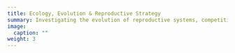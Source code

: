 ```yaml
---
title: Ecology, Evolution & Reproductive Strategy
summary: Investigating the evolution of reproductive systems, competition, and ecological dynamics in mosses and biocrust ecosystems.
image:
  caption: ""
weight: 3
---
```

